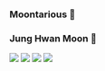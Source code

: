 ### Moontarious 👋
### Jung Hwan Moon 👋

<img src="https://img.shields.io/badge/C-A8B9CC?style=flat-square&logo=C&logoColor=white"/></a>
<img src="https://img.shields.io/badge/C++-00599C?style=flat-square&logo=C%2B%2B&logoColor=white"/></a>
<img src="https://img.shields.io/badge/Unreal_Engine-313131?style=flat-square&logo=Unreal_Engine&logoColor=white"/></a>
<img src="https://img.shields.io/badge/Unity-000000?style=flat-square&logo=Unity&logoColor=white"/></a>
